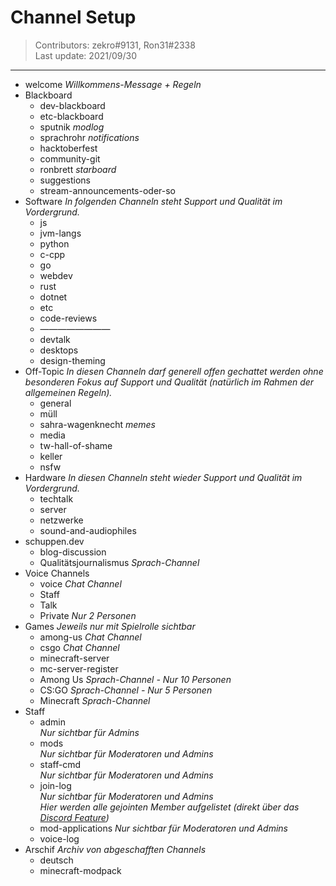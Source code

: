 # Channel Setup 
> Contributors: zekro#9131, Ron31#2338  
> Last update:  2021/09/30

---

- welcome 
  *Willkommens-Message + Regeln*
- Blackboard
  - dev-blackboard
  - etc-blackboard
  - sputnik *modlog*
  - sprachrohr *notifications*
  - hacktoberfest
  - community-git
  - ronbrett *starboard*
  - suggestions
  - stream-announcements-oder-so
- Software
  *In folgenden Channeln steht Support und Qualität im Vordergrund.*
  - js
  - jvm-langs
  - python
  - c-cpp
  - go
  - webdev
  - rust
  - dotnet
  - etc
  - code-reviews
  - ————————
  - devtalk
  - desktops
  - design-theming
- Off-Topic
  *In diesen Channeln darf generell offen gechattet werden ohne besonderen Fokus auf Support und Qualität (natürlich im Rahmen der allgemeinen Regeln).*
  - general
  - müll
  - sahra-wagenknecht *memes*
  - media
  - tw-hall-of-shame
  - keller
  - nsfw
- Hardware
*In diesen Channeln steht wieder Support und Qualität im Vordergrund.*
  - techtalk
  - server
  - netzwerke
  - sound-and-audiophiles
- schuppen.dev
  - blog-discussion
  - Qualitätsjournalismus *Sprach-Channel* 
- Voice Channels
  - voice *Chat Channel*
  - Staff
  - Talk 
  - Private *Nur 2 Personen*
- Games *Jeweils nur mit Spielrolle sichtbar*
  - among-us *Chat Channel*
  - csgo *Chat Channel*
  - minecraft-server
  - mc-server-register
  - Among Us *Sprach-Channel - Nur 10 Personen*
  - CS:GO *Sprach-Channel - Nur 5 Personen*
  - Minecraft *Sprach-Channel*
- Staff
  - admin  
    *Nur sichtbar für Admins*
  - mods  
    *Nur sichtbar für Moderatoren und Admins*
  - staff-cmd  
    *Nur sichtbar für Moderatoren und Admins*
  - join-log  
    *Nur sichtbar für Moderatoren und Admins*  
    *Hier werden alle gejointen Member aufgelistet (direkt über das [Discord Feature](https://i.zekro.de/Discord_2019-01-10_16-23-08.png))*
  - mod-applications
    *Nur sichtbar für Moderatoren und Admins*
  - voice-log
- Arschif *Archiv von abgeschafften Channels*
  - deutsch
  - minecraft-modpack
